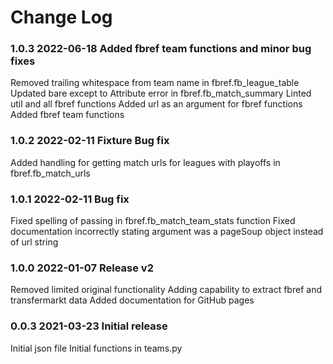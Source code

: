 # Change Log

### 1.0.3 2022-06-18 Added fbref team functions and minor bug fixes
Removed trailing whitespace from team name in fbref.fb_league_table
Updated bare except to Attribute error in fbref.fb_match_summary
Linted util and all fbref functions
Added url as an argument for fbref functions
Added fbref team functions

### 1.0.2 2022-02-11 Fixture Bug fix
Added handling for getting match urls for leagues with playoffs in fbref.fb_match_urls

### 1.0.1 2022-02-11 Bug fix
Fixed spelling of passing in fbref.fb_match_team_stats function
Fixed documentation incorrectly stating argument was a pageSoup object instead of url string

### 1.0.0 2022-01-07 Release v2
Removed limited original functionality
Adding capability to extract fbref and transfermarkt data
Added documentation for GitHub pages

### 0.0.3 2021-03-23 Initial release
Initial json file
Initial functions in teams.py
